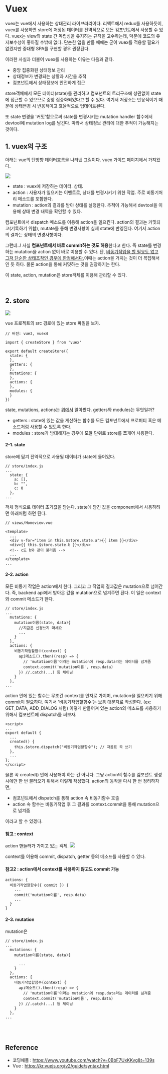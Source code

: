 # Vuex

vuex는 vue에서 사용하는 상태관리 라이브러리이다.
리액트에서 redux를 사용하듯이, vuex를 사용하면 store에 저장된 데이터를 전역적으로 모든 컴포넌트에서 사용할 수 있다. vuex는 view와 state 간 독립성을 유지하는 규칙을 고수하는데, 덕분에 코드의 유지보수성이 좋아질 수밖에 없다. 단순한 앱을 만들 때에는 굳이 vuex를 적용할 필요가 없겠지만 중대형 SPA를 구현할 경우 권장된다.

이러한 사실과 더불어 vuex를 사용하는 이유는 다음과 같다.
- 중앙 집중화된 상태정보 관리
- 상태정보가 변경되는 상황과 시간을 추적
- 컴포넌트에서 상태정보에 안전하게 접근

store객체에서 모든 데이터(state)를 관리하고 컴포넌트의 트리구조에 상관없이 state에 접근할 수 있으므로 중앙 집중화되었다고 할 수 있다. 여기서 저장소는 반응적이기 때문에 상태변경 시 반응적이고 효율적으로 업데이트된다.

또 state 변경을 '커밋'함으로써 state를 변경시키는 mutation handler 함수에서 devtool에 mutation log를 남긴다. 따라서 상태정보 관리에 대한 추적이 가능해지는 것이다.


## 1. vuex의 구조

아래는 vue의 단방향 데이터흐름을 나타낸 그림이다. vuex 가이드 페이지에서 가져왔다.

<img id="sma" src="../imgs/img-vuex.png">

- state : vuex에 저장하는 데이터. 상태.
- action : 사용자가 일으키는 이벤트로, 상태를 변경시키기 위한 작업. 주로 비동기처리 메소드를 포함한다.
- mutation : action의 결과를 받아 상태를 설정한다. 추적이 가능해서 devtool을 이용해 상태 변경 내역을 확인할 수 있다.

컴포넌트에서 dispatch 메소드를 이용해 action을 일으킨다. 
action의 결과는 커밋되고(기록하기 위함), mutate를 통해 변경사항이 실제 state에 반영된다. 여기서 action의 결과는 상태의 변경사항이다.

그런데..! 사실 <strong>컴포넌트에서 바로 commit하는 것도 허용</strong>한다고 한다. 즉 state를 변경하는 mutation을 action 없이 바로 이용할 수 있다. 단, <u>비동기작업을 할 필요도 없고 그저 단순한 상태조작인 경우에 한정해서다.</u>이때는 action을 거치는 것이 더 복잡해서인 듯 하다. 물론 action을 통해 커밋하는 것을 권장하기는 한다.

이 state, action, mutation은 store객체를 이용해 관리할 수 있다. 

<br>

## 2. store

<img src="../imgs/img-vuex-store.png">

vue 프로젝트의 src 경로에 있는 store 파일을 보자.

```
// 버전: vue3, vuex4

import { createStore } from 'vuex'

export default createStore({
  state: {
  },
  getters: {
  },
  mutations: {
  },
  actions: {
  },
  modules: {
  }
})
```
state, mutations, actions는 <a href="#sma">위에서</a> 알아봤다. getters와 modules는 무엇일까?

- getters : state에 있는 값을 계산하는 함수를 모든 컴포넌트에서 프로퍼티 혹은 메소드처럼 사용할 수 있도록 한다.
- modules : store가 방대해지는 경우에 모듈 단위로 store를 쪼개어 사용한다.

#### 2-1. state

store에 담겨 전역적으로 사용될 데이터가 state에 들어있다.

```
// store/index.js
...
  state: {
    a: [],
    b: "",
    c: 0
  },
...
```

객체 형식으로 데이터 초기값을 담는다.
state에 담긴 값을 component에서 사용하려면 아래처럼 하면 된다.

```
// views/Homeview.vue

<template>
  ...
  <div v-for="item in this.$store.state.a">{{ item }}</div>
  <div>{{ this.$store.state.b }}</div>
  <!-- c도 b와 같이 불러옴 -->
  ...
</template>
...
```


#### 2-2. action

모든 비동기 작업은 action에서 한다. 그리고 그 작업의 결과값은 mutation으로 넘어간다.
즉, backend api에서 받아온 값을 mutation으로 넘겨주면 된다. 이 일은 context와 commit 메소드가 한다.

```
// store/index.js
...
  mutations: {
    mutation이름(state, data){
      //지금은 신경쓰지 마세요
      ...
    }
  },
  actions: {
    비동기작업할함수(context) {
      api메소드().then((resp) => {
        // 'mutation이름'이라는 mutation에 resp.data라는 데이터를 넘겨줌
        context.commit('mutation이름', resp.data)
      }) //.catch(...) 등 체이닝
    }
  },
...
```

action 안에 있는 함수는 무조건 context를 인자로 가지며, mutation을 일으키기 위해 commit이 필요하다.
여기서 '비동기작업할함수'는 보통 대문자로 작성한다. (ex: GET_DATA, ADD_DIALOG 처럼)
이렇게 만들어져 있는 action의 메소드를 사용하기 위해서 컴포넌트에 dispatch를 써보자.

```
<script>
...
export default {
  ...
  created() {
    this.$store.dispatch("비동기작업할함수"); // 따옴표 꼭 쓰기
  },
  ...
};
</script>
```

물론 꼭 created() 안에 사용해야 하는 건 아니다. 그냥 action의 함수를 컴포넌트 생성 시에만 한 번 불러오기 위해서 이렇게 작성했다. 
action의 동작을 다시 한 번 정리하자면,
- 컴포넌트에서 dispatch를 통해 action 속 비동기함수 호출
- action 속 함수는 비동기작업 후 그 결과를 context.commit을 통해 mutation으로 넘겨줌

이라고 할 수 있겠다.

#### 참고 : context

action 핸들러가 가지고 있는 객체. 
<img src="../imgs/img-vuex-context.png">

context를 이용해 commit, dispatch, getter 등의 메소드를 사용할 수 있다. 

#### 참고2 : action에서 context를 사용하지 않고도 commit 가능
```
actions: {
  비동기작업할함수({ commit }) { 
    ...
    commit('mutation이름', resp.data)
    ...
  }
}
```


#### 2-3. mutation

mutation은 

```
// store/index.js
...
  mutations: {
    mutation이름(state, data){
      
      ...
    }
  },
  actions: {
    비동기작업할함수(context) {
      api메소드().then((resp) => {
        // 'mutation이름'이라는 mutation에 resp.data라는 데이터를 넘겨줌
        context.commit('mutation이름', resp.data)
      }) //.catch(...) 등 체이닝
    }
  },
...
```

<br>

<br>

## Reference

- 코딩애플 : https://www.youtube.com/watch?v=0BbF7UxKKvg&t=139s
- Vue : https://kr.vuejs.org/v2/guide/syntax.html
